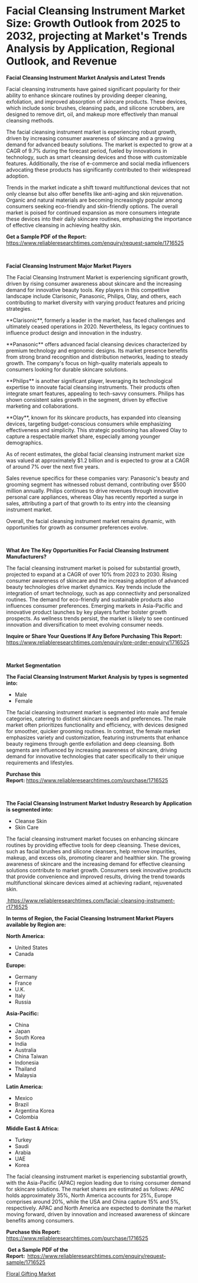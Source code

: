 <p><h1>Facial Cleansing Instrument Market Size: Growth Outlook from 2025 to 2032, projecting at Market's Trends Analysis by Application, Regional Outlook, and Revenue</h1></p><p><strong>Facial Cleansing Instrument Market Analysis and Latest Trends</strong></p>
<p><p>Facial cleansing instruments have gained significant popularity for their ability to enhance skincare routines by providing deeper cleaning, exfoliation, and improved absorption of skincare products. These devices, which include sonic brushes, cleansing pads, and silicone scrubbers, are designed to remove dirt, oil, and makeup more effectively than manual cleansing methods. </p><p>The facial cleansing instrument market is experiencing robust growth, driven by increasing consumer awareness of skincare and a growing demand for advanced beauty solutions. The market is expected to grow at a CAGR of 9.7% during the forecast period, fueled by innovations in technology, such as smart cleansing devices and those with customizable features. Additionally, the rise of e-commerce and social media influencers advocating these products has significantly contributed to their widespread adoption.</p><p>Trends in the market indicate a shift toward multifunctional devices that not only cleanse but also offer benefits like anti-aging and skin rejuvenation. Organic and natural materials are becoming increasingly popular among consumers seeking eco-friendly and skin-friendly options. The overall market is poised for continued expansion as more consumers integrate these devices into their daily skincare routines, emphasizing the importance of effective cleansing in achieving healthy skin.</p></p>
<p><strong>Get a Sample PDF of the Report:&nbsp;</strong> <a href="https://www.reliableresearchtimes.com/enquiry/request-sample/1716525?utm_campaign=1933&utm_medium=2&utm_source=Github&utm_content=ia&utm_term=09022025&utm_id=facial-cleansing-instrument">https://www.reliableresearchtimes.com/enquiry/request-sample/1716525</a></p>
<p>&nbsp;</p>
<p><strong>Facial Cleansing Instrument Major Market Players</strong></p>
<p><p>The Facial Cleansing Instrument Market is experiencing significant growth, driven by rising consumer awareness about skincare and the increasing demand for innovative beauty tools. Key players in this competitive landscape include Clarisonic, Panasonic, Philips, Olay, and others, each contributing to market diversity with varying product features and pricing strategies.</p><p>**Clarisonic**, formerly a leader in the market, has faced challenges and ultimately ceased operations in 2020. Nevertheless, its legacy continues to influence product design and innovation in the industry.</p><p>**Panasonic** offers advanced facial cleansing devices characterized by premium technology and ergonomic designs. Its market presence benefits from strong brand recognition and distribution networks, leading to steady growth. The company's focus on high-quality materials appeals to consumers looking for durable skincare solutions.</p><p>**Philips** is another significant player, leveraging its technological expertise to innovate facial cleansing instruments. Their products often integrate smart features, appealing to tech-savvy consumers. Philips has shown consistent sales growth in the segment, driven by effective marketing and collaborations.</p><p>**Olay**, known for its skincare products, has expanded into cleansing devices, targeting budget-conscious consumers while emphasizing effectiveness and simplicity. This strategic positioning has allowed Olay to capture a respectable market share, especially among younger demographics.</p><p>As of recent estimates, the global facial cleansing instrument market size was valued at approximately $1.2 billion and is expected to grow at a CAGR of around 7% over the next five years.</p><p>Sales revenue specifics for these companies vary: Panasonic's beauty and grooming segment has witnessed robust demand, contributing over $500 million annually. Philips continues to drive revenues through innovative personal care appliances, whereas Olay has recently reported a surge in sales, attributing a part of that growth to its entry into the cleansing instrument market.</p><p>Overall, the facial cleansing instrument market remains dynamic, with opportunities for growth as consumer preferences evolve.</p></p>
<p>&nbsp;</p>
<p><strong>What Are The Key Opportunities For Facial Cleansing Instrument Manufacturers?</strong></p>
<p><p>The facial cleansing instrument market is poised for substantial growth, projected to expand at a CAGR of over 10% from 2023 to 2030. Rising consumer awareness of skincare and the increasing adoption of advanced beauty technologies drive market dynamics. Key trends include the integration of smart technology, such as app connectivity and personalized routines. The demand for eco-friendly and sustainable products also influences consumer preferences. Emerging markets in Asia-Pacific and innovative product launches by key players further bolster growth prospects. As wellness trends persist, the market is likely to see continued innovation and diversification to meet evolving consumer needs.</p></p>
<p><strong>Inquire or Share Your Questions If Any Before Purchasing This Report:</strong> <a href="https://www.reliableresearchtimes.com/enquiry/pre-order-enquiry/1716525?utm_campaign=1933&utm_medium=2&utm_source=Github&utm_content=ia&utm_term=09022025&utm_id=facial-cleansing-instrument">https://www.reliableresearchtimes.com/enquiry/pre-order-enquiry/1716525</a></p>
<p>&nbsp;</p>
<p><strong>Market Segmentation</strong></p>
<p><strong>The Facial Cleansing Instrument Market Analysis by types is segmented into:</strong></p>
<p><ul><li>Male</li><li>Female</li></ul></p>
<p><p>The facial cleansing instrument market is segmented into male and female categories, catering to distinct skincare needs and preferences. The male market often prioritizes functionality and efficiency, with devices designed for smoother, quicker grooming routines. In contrast, the female market emphasizes variety and customization, featuring instruments that enhance beauty regimens through gentle exfoliation and deep cleansing. Both segments are influenced by increasing awareness of skincare, driving demand for innovative technologies that cater specifically to their unique requirements and lifestyles.</p></p>
<p><strong>Purchase this Report:&nbsp;</strong><a href="https://www.reliableresearchtimes.com/purchase/1716525?utm_campaign=1933&utm_medium=2&utm_source=Github&utm_content=ia&utm_term=09022025&utm_id=facial-cleansing-instrument">https://www.reliableresearchtimes.com/purchase/1716525</a></p>
<p>&nbsp;</p>
<p><strong>The Facial Cleansing Instrument Market Industry Research by Application is segmented into:</strong></p>
<p><ul><li>Cleanse Skin</li><li>Skin Care</li></ul></p>
<p><p>The facial cleansing instrument market focuses on enhancing skincare routines by providing effective tools for deep cleansing. These devices, such as facial brushes and silicone cleansers, help remove impurities, makeup, and excess oils, promoting clearer and healthier skin. The growing awareness of skincare and the increasing demand for effective cleansing solutions contribute to market growth. Consumers seek innovative products that provide convenience and improved results, driving the trend towards multifunctional skincare devices aimed at achieving radiant, rejuvenated skin.</p></p>
<p><a href="https://www.reliableresearchtimes.com/facial-cleansing-instrument-r1716525?utm_campaign=1933&utm_medium=2&utm_source=Github&utm_content=ia&utm_term=09022025&utm_id=facial-cleansing-instrument">&nbsp;https://www.reliableresearchtimes.com/facial-cleansing-instrument-r1716525</a></p>
<p><strong>In terms of Region, the Facial Cleansing Instrument Market Players available by Region are:</strong></p>
<p>
    <p> <strong> North America: </strong>
        <ul>
            <li>United States</li>
            <li>Canada</li>
        </ul>
        </p> 
    <p> <strong> Europe: </strong>
        <ul>
            <li>Germany</li>
            <li>France</li>
            <li>U.K.</li>
            <li>Italy</li>
            <li>Russia</li>
        </ul>
        </p> 
    <p> <strong> Asia-Pacific: </strong>
        <ul>
            <li>China</li>
            <li>Japan</li>
            <li>South Korea</li>
            <li>India</li>
            <li>Australia</li>
            <li>China Taiwan</li>
            <li>Indonesia</li>
            <li>Thailand</li>
            <li>Malaysia</li>
        </ul>
        </p> 
    <p> <strong> Latin America: </strong>
        <ul>
            <li>Mexico</li>
            <li>Brazil</li>
            <li>Argentina Korea</li>
            <li>Colombia</li>
        </ul>
        </p> 
    <p> <strong> Middle East & Africa: </strong>
        <ul>
            <li>Turkey</li>
            <li>Saudi</li>
            <li>Arabia</li>
            <li>UAE</li>
            <li>Korea</li>
        </ul>
    </p>
    </p>
<p><p>The facial cleansing instrument market is experiencing substantial growth, with the Asia-Pacific (APAC) region leading due to rising consumer demand for skincare solutions. The market shares are estimated as follows: APAC holds approximately 35%, North America accounts for 25%, Europe comprises around 20%, while the USA and China capture 15% and 5%, respectively. APAC and North America are expected to dominate the market moving forward, driven by innovation and increased awareness of skincare benefits among consumers.</p></p>
<p><strong>Purchase this Report: </strong><a href="https://www.reliableresearchtimes.com/purchase/1716525?utm_campaign=1933&utm_medium=2&utm_source=Github&utm_content=ia&utm_term=09022025&utm_id=facial-cleansing-instrument">https://www.reliableresearchtimes.com/purchase/1716525</a></p>
<p>&nbsp;<strong>Get a Sample PDF of the Report:&nbsp;&nbsp;</strong><a href="https://www.reliableresearchtimes.com/enquiry/request-sample/1716525?utm_campaign=1933&utm_medium=2&utm_source=Github&utm_content=ia&utm_term=09022025&utm_id=facial-cleansing-instrument">https://www.reliableresearchtimes.com/enquiry/request-sample/1716525</a></p>
<p><strong></strong></p>
<p><p><a href="https://github.com/nathandecarvalho/Market-Research-Report-List-6/blob/main/floral-gifting-market.md?utm_campaign=1933&utm_medium=2&utm_source=Github&utm_content=ia&utm_term=09022025&utm_id=facial-cleansing-instrument">Floral Gifting Market</a></p></p>